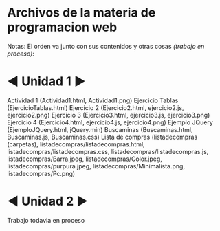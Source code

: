 # Archivos de la materia de programacion web
Notas:
El orden va junto con sus contenidos y otras cosas *(trabajo en proceso)*:
# ◄ Unidad 1 ►
Actividad 1
(Actividad1.html, Actividad1.png)
Ejercicio Tablas
(EjercicioTablas.html)
Ejercicio 2
(Ejercicio2.html, ejercicio2.js, ejercicio2.png)
Ejercicio 3
(Ejercicio3.html, ejercicio3.js, ejercicio3.png)
Ejercicio 4
(Ejercicio4.html, ejercicio4.js, ejercicio4.png)
Ejemplo JQuery
(EjemploJQuery.html, jQuery.min)
Buscaminas
(Buscaminas.html, Buscaminas.js, Buscaminas.css)
Lista de compras
(listadecompras (carpetas), listadecompras/listadecompras.html, listadecompras/listadecompras.css, listadecompras/listadecompras.js, listadecompras/Barra.jpeg,             listadecompras/Color.jpeg, listadecompras/purpura.jpeg, listadecompras/Minimalista.png, listadecompras/Pc.png)

# ◄ Unidad 2 ►
Trabajo todavia en proceso
